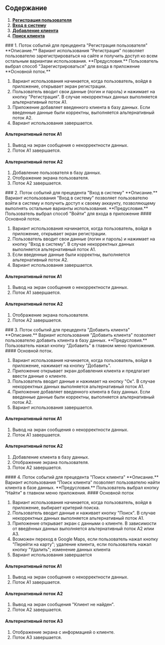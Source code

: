 ## Содержание
1. **[Регистрация пользователя](#signuping)**
2. **[Вход в систему](#signiping)** 
3. **[Добавление клиента](#addingclient)**
4. **[Поиск клиента](#findingclient)**

<a name="signuping"/>
### 1. Поток событий для прецедента "Регистрация пользователя"
**Описание.** Вариант использования "Регистрация" позволяет пользователю зарегистрироваться на сайте и получить доступ ко всем остальным вариантам использования.
**Предусловия.** Пользователь выбрал способ "Зарегистрироваться" для входа в приложение
**Основной поток.**

  1. Вариант использования начинается, когда пользователь, войдя в приложение,
	     открывает экран регистрации.
  2. Пользователь вводит свои данные (логин и пароль) и нажимает на кнопку "Регистрация". 
             В случае некорректных данных выполняется альтернативный поток А1.
  3. Приложение добавляет введенного клиента в базу данных.
	     Если введенные данные были корректны, выполняется альтернативный
	     поток А2.
  4. Вариант использования завершается.
  
#### Альтернативный поток А1

  1. Вывод на экран сообщения о некорректности данных. 
  2. Поток А1 завершается. 
 
#### Альтернативный поток А2

  1. Добавление пользователя в базу данных. 
  2. Отображение экрана пользователя.
  3. Поток А2 завершается.

<a name="signining"/>
### 2. Поток событий для прецедента "Вход в систему"
**Описание.** Вариант использования "Вход в систему" позволяет пользователю войти в систему и получить доступ к своему аккаунту, позволяющему выполнять остальные варианты использования.
**Предусловия.** Пользователь выбрал способ "Войти" для входа в приложение
#### Основной поток.

  1. Вариант использования начинается, когда пользователь, войдя в приложение,
	     открывает экран регистрации.
  2. Пользователь вводит свои данные (логин и пароль) и нажимает на кнопку "Вход в систему". 
             В случае некорректных данных выполняется альтернативный поток А1.
  3. Если введенные данные были корректны, выполняется альтернативный
	     поток А2.
  4. Вариант использования завершается.
  
#### Альтернативный поток А1

  1. Вывод на экран сообщения о некорректности данных. 
  2. Поток А1 завершается. 
 
#### Альтернативный поток А2

  1. Отображение экрана пользователя.
  2. Поток А2 завершается.

<a name="addingclient"/>
### 3. Поток событий для прецедента "Добавить клиента"
**Описание.** Вариант использования "Добавить клиента" позволяет пользователю добавить клиента в базу данных.
**Предусловия.** Пользователь нажал кнопку "Добавить" в главном меню приложения.
#### Основной поток.

  1. Вариант использования начинается, когда пользователь, войдя в приложение,
	     нажимает на кнопку "Добавить".
  2. Приложение открывает экран добавления клиента и предлагает ввести данные о клиенте.
  3. Пользователь вводит данные и нажимает на кнопку "Ок". 
             В случае некорректных данных выполняется альтернативный поток А1.
  4. Приложение добавляет введенного клиента в базу данных.
	     Если введенные данные были корректны, выполняется альтернативный
	     поток А2.
  5. Вариант использования завершается.
  
#### Альтернативный поток А1
  
  1. Вывод на экран сообщения о некорректности данных. 
  2. Поток А1 завершается.

#### Альтернативный поток А2

  1. Добавление клиента в базу данных. 
  2. Отображение экрана пользователя.
  3. Поток А2 завершается.

<a name="findingclient"/> 
#### 4. Поток событий для прецедента "Поиск клиента"
**Описание.** Вариант использования "Поиск клиента" позволяет пользователю найти клиента в базе данных.
**Предусловия.** Пользователь выбрал кнопку "Найти" в главном меню приложения.
#### Основной поток

  1. Вариант использования начинается, когда пользователь, войдя в приложение,
	     выбирает критерий поиска.
  2. Пользователь вводит данные и наживает кнопку "Поиск".
  	      В случае некорректных данных выполняется альтернативный поток А1.
  3. Приложение открывает экран с данными о клиенте.
  	      В зависимости от введённых данных выполняется альтернативный поток А2 илии А3.
  4. Возможен переход в Google Maps, если пользователь нажал кнопку "Перейти на карту"; удаление клиента, если пользователь нажал кнопку "Удалить"; изменение данных клиента
  5. Вариант использования завершается
  
#### Альтернативный поток А1

  1. Вывод на экран сообщения о некорректности данных. 
  2. Поток А1 завершается.
  
#### Альтернативный поток А2

  1. Вывод на экран сообщения "Клиент не найден". 
  2. Поток А2 завершается.

#### Альтернативный поток А3

  1. Отображение экрана с информацией о клиенте.
  2. Поток А3 завершается.

